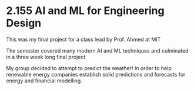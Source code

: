 # 2.155 AI and ML for Engineering Design

This was my final project for a class lead by Prof. Ahmed at MIT

The semester covered many modern AI and ML techniques and culminated in a three week long final project

My group decided to attempt to predict the weather! In order to help renewable energy companies establish solid predictions and forecasts for energy and financial modelling.
